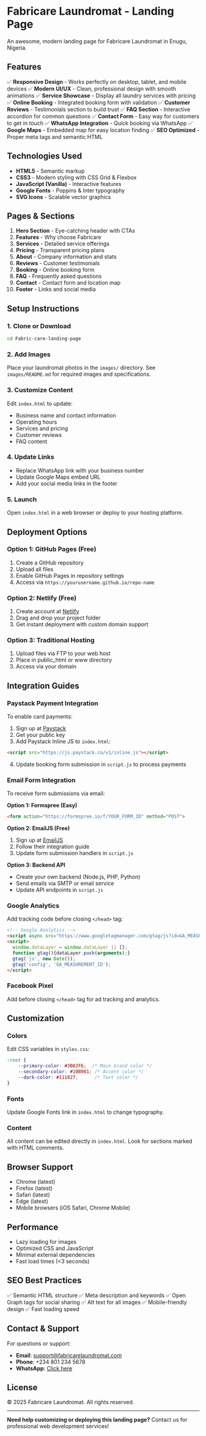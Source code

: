 # Fabricare Laundromat - Landing Page

An awesome, modern landing page for Fabricare Laundromat in Enugu, Nigeria.

## Features

✅ **Responsive Design** - Works perfectly on desktop, tablet, and mobile devices
✅ **Modern UI/UX** - Clean, professional design with smooth animations
✅ **Service Showcase** - Display all laundry services with pricing
✅ **Online Booking** - Integrated booking form with validation
✅ **Customer Reviews** - Testimonials section to build trust
✅ **FAQ Section** - Interactive accordion for common questions
✅ **Contact Form** - Easy way for customers to get in touch
✅ **WhatsApp Integration** - Quick booking via WhatsApp
✅ **Google Maps** - Embedded map for easy location finding
✅ **SEO Optimized** - Proper meta tags and semantic HTML

## Technologies Used

- **HTML5** - Semantic markup
- **CSS3** - Modern styling with CSS Grid & Flexbox
- **JavaScript (Vanilla)** - Interactive features
- **Google Fonts** - Poppins & Inter typography
- **SVG Icons** - Scalable vector graphics

## Pages & Sections

1. **Hero Section** - Eye-catching header with CTAs
2. **Features** - Why choose Fabricare
3. **Services** - Detailed service offerings
4. **Pricing** - Transparent pricing plans
5. **About** - Company information and stats
6. **Reviews** - Customer testimonials
7. **Booking** - Online booking form
8. **FAQ** - Frequently asked questions
9. **Contact** - Contact form and location map
10. **Footer** - Links and social media

## Setup Instructions

### 1. Clone or Download

```bash
cd Fabric-care-landing-page
```

### 2. Add Images

Place your laundromat photos in the `images/` directory. See `images/README.md` for required images and specifications.

### 3. Customize Content

Edit `index.html` to update:
- Business name and contact information
- Operating hours
- Services and pricing
- Customer reviews
- FAQ content

### 4. Update Links

- Replace WhatsApp link with your business number
- Update Google Maps embed URL
- Add your social media links in the footer

### 5. Launch

Open `index.html` in a web browser or deploy to your hosting platform.

## Deployment Options

### Option 1: GitHub Pages (Free)
1. Create a GitHub repository
2. Upload all files
3. Enable GitHub Pages in repository settings
4. Access via `https://yourusername.github.io/repo-name`

### Option 2: Netlify (Free)
1. Create account at [Netlify](https://netlify.com)
2. Drag and drop your project folder
3. Get instant deployment with custom domain support

### Option 3: Traditional Hosting
1. Upload files via FTP to your web host
2. Place in public_html or www directory
3. Access via your domain

## Integration Guides

### Paystack Payment Integration

To enable card payments:

1. Sign up at [Paystack](https://paystack.com)
2. Get your public key
3. Add Paystack Inline JS to `index.html`:

```html
<script src="https://js.paystack.co/v1/inline.js"></script>
```

4. Update booking form submission in `script.js` to process payments

### Email Form Integration

To receive form submissions via email:

**Option 1: Formspree (Easy)**
```html
<form action="https://formspree.io/f/YOUR_FORM_ID" method="POST">
```

**Option 2: EmailJS (Free)**
1. Sign up at [EmailJS](https://emailjs.com)
2. Follow their integration guide
3. Update form submission handlers in `script.js`

**Option 3: Backend API**
- Create your own backend (Node.js, PHP, Python)
- Send emails via SMTP or email service
- Update API endpoints in `script.js`

### Google Analytics

Add tracking code before closing `</head>` tag:

```html
<!-- Google Analytics -->
<script async src="https://www.googletagmanager.com/gtag/js?id=GA_MEASUREMENT_ID"></script>
<script>
  window.dataLayer = window.dataLayer || [];
  function gtag(){dataLayer.push(arguments);}
  gtag('js', new Date());
  gtag('config', 'GA_MEASUREMENT_ID');
</script>
```

### Facebook Pixel

Add before closing `</head>` tag for ad tracking and analytics.

## Customization

### Colors

Edit CSS variables in `styles.css`:

```css
:root {
    --primary-color: #3B82F6;  /* Main brand color */
    --secondary-color: #10B981; /* Accent color */
    --dark-color: #111827;      /* Text color */
}
```

### Fonts

Update Google Fonts link in `index.html` to change typography.

### Content

All content can be edited directly in `index.html`. Look for sections marked with HTML comments.

## Browser Support

- Chrome (latest)
- Firefox (latest)
- Safari (latest)
- Edge (latest)
- Mobile browsers (iOS Safari, Chrome Mobile)

## Performance

- Lazy loading for images
- Optimized CSS and JavaScript
- Minimal external dependencies
- Fast load times (<3 seconds)

## SEO Best Practices

✅ Semantic HTML structure
✅ Meta description and keywords
✅ Open Graph tags for social sharing
✅ Alt text for all images
✅ Mobile-friendly design
✅ Fast loading speed

## Contact & Support

For questions or support:
- **Email**: support@fabricarelaundromat.com
- **Phone**: +234 801 234 5678
- **WhatsApp**: [Click here](https://wa.me/2348012345678)

## License

© 2025 Fabricare Laundromat. All rights reserved.

---

**Need help customizing or deploying this landing page?** Contact us for professional web development services!